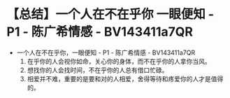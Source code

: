 # 【总结】一个人在不在乎你 一眼便知 - P1 - 陈广希情感 - BV143411a7QR

-   一个人在不在乎你，一眼便知 - P1 - 陈广希情感 - BV143411a7QR
    1.  在乎你的人会视你如命，关心你的身体，而不在乎你的人拿你当风。
    2.  想找你的人会找时间，不在乎你的人总有借口忙碌。
    3.  相爱并不难，重要的是要和对的人相爱，舍得等待和疼爱你的人才是值得的。